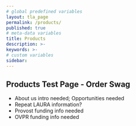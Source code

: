 ```yaml
---
# global predefined variables
layout: tla_page
permalink: /products/
published: true
# meta-data variables
title: Products
description: >-
keywords: >-
# custom variables
sidebar: 
---
```

## Products Test Page - Order Swag
- About us intro needed; Opportunities needed
- Repeat LAURA information?
- Provost funding info needed
- OVPR funding info needed
